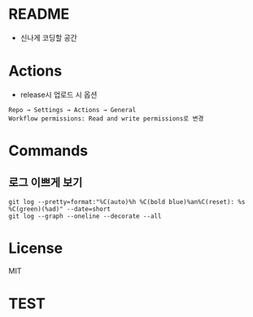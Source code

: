 # README

- 신나게 코딩할 공간

# Actions
- release시 업로드 시 옵션
```
Repo → Settings → Actions → General
Workflow permissions: Read and write permissions로 변경
```

# Commands
## 로그 이쁘게 보기

```console
git log --pretty=format:"%C(auto)%h %C(bold blue)%an%C(reset): %s %C(green)(%ad)" --date=short
git log --graph --oneline --decorate --all
```

# License
MIT

# TEST